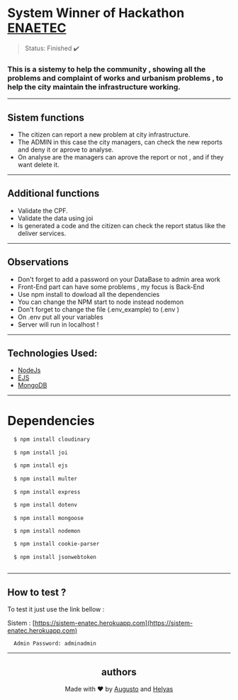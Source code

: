 # System Winner of Hackathon [ENAETEC](https://www.instagram.com/enaetec/) 

>Status: Finished ✔️

### This is a sistemy to help the community , showing all the problems and complaint of works and urbanism problems , to help the city maintain the infrastructure working.
---
## Sistem functions 
+ The citizen can report a new problem at city infrastructure.
+ The ADMIN in this case the city managers, can check the new reports and deny it or aprove to analyse.
+ On analyse are the managers can aprove the report or not , and if they want delete it.
---
## Additional functions

+ Validate the CPF.
+ Validate the data using joi
+ Is generated a code and the citizen can check the report status like the deliver services.
---
## Observations 
+ Don't forget to add a password on your DataBase to admin area work
+ Front-End part can have some problems , my focus is Back-End
+ Use npm install to dowload all the dependencies
+ You can change the NPM start to node instead nodemon
+ Don't forget to change the file (.env_example) to (.env )
+ On .env put all your variables 
+ Server will run in localhost !
---
## Technologies Used:

+ [NodeJs](https://nodejs.org/en/)
+ [EJS](https://ejs.co)
+ [MongoDB](https://docs.mongodb.com)

---
# Dependencies
```bash
  $ npm install cloudinary
  
  $ npm install joi

  $ npm install ejs
  
  $ npm install multer
  
  $ npm install express
  
  $ npm install dotenv
 
  $ npm install mongoose

  $ npm install nodemon

  $ npm install cookie-parser 
  
  $ npm install jsonwebtoken
  
```
---
## How to test ?

To test it just use the link bellow : 

Sistem : [https://sistem-enatec.herokuapp.com](https://sistem-enatec.herokuapp.com)

```
  Admin Password: adminadmin
```
---

<h2 align='center'>authors</h2>
<div align='center'>
  Made with ❤️ by <a href="https://github.com/AugustoBernardes">Augusto</a> and <a href="https://github.com/helayas">Helyas</a>
</div>
